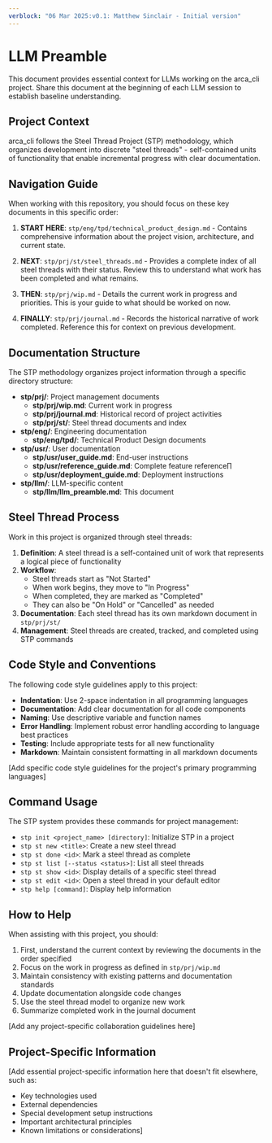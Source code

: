 ```yaml
---
verblock: "06 Mar 2025:v0.1: Matthew Sinclair - Initial version"
---
```

# LLM Preamble

This document provides essential context for LLMs working on the arca_cli project. Share this document at the beginning of each LLM session to establish baseline understanding.

## Project Context

arca_cli follows the Steel Thread Project (STP) methodology, which organizes development into discrete "steel threads" - self-contained units of functionality that enable incremental progress with clear documentation.

## Navigation Guide

When working with this repository, you should focus on these key documents in this specific order:

1. **START HERE**: `stp/eng/tpd/technical_product_design.md` - Contains comprehensive information about the project vision, architecture, and current state.

2. **NEXT**: `stp/prj/st/steel_threads.md` - Provides a complete index of all steel threads with their status. Review this to understand what work has been completed and what remains.

3. **THEN**: `stp/prj/wip.md` - Details the current work in progress and priorities. This is your guide to what should be worked on now.

4. **FINALLY**: `stp/prj/journal.md` - Records the historical narrative of work completed. Reference this for context on previous development.

## Documentation Structure

The STP methodology organizes project information through a specific directory structure:

- **stp/prj/**: Project management documents
  - **stp/prj/wip.md**: Current work in progress
  - **stp/prj/journal.md**: Historical record of project activities
  - **stp/prj/st/**: Steel thread documents and index
- **stp/eng/**: Engineering documentation
  - **stp/eng/tpd/**: Technical Product Design documents
- **stp/usr/**: User documentation
  - **stp/usr/user_guide.md**: End-user instructions
  - **stp/usr/reference_guide.md**: Complete feature reference∏
  - **stp/usr/deployment_guide.md**: Deployment instructions
- **stp/llm/**: LLM-specific content
  - **stp/llm/llm_preamble.md**: This document

## Steel Thread Process

Work in this project is organized through steel threads:

1. **Definition**: A steel thread is a self-contained unit of work that represents a logical piece of functionality
2. **Workflow**:
   - Steel threads start as "Not Started"
   - When work begins, they move to "In Progress"
   - When completed, they are marked as "Completed"
   - They can also be "On Hold" or "Cancelled" as needed
3. **Documentation**: Each steel thread has its own markdown document in `stp/prj/st/`
4. **Management**: Steel threads are created, tracked, and completed using STP commands

## Code Style and Conventions

The following code style guidelines apply to this project:

- **Indentation**: Use 2-space indentation in all programming languages
- **Documentation**: Add clear documentation for all code components
- **Naming**: Use descriptive variable and function names
- **Error Handling**: Implement robust error handling according to language best practices
- **Testing**: Include appropriate tests for all new functionality
- **Markdown**: Maintain consistent formatting in all markdown documents

[Add specific code style guidelines for the project's primary programming languages]

## Command Usage

The STP system provides these commands for project management:

- `stp init <project_name> [directory]`: Initialize STP in a project
- `stp st new <title>`: Create a new steel thread
- `stp st done <id>`: Mark a steel thread as complete
- `stp st list [--status <status>]`: List all steel threads
- `stp st show <id>`: Display details of a specific steel thread
- `stp st edit <id>`: Open a steel thread in your default editor
- `stp help [command]`: Display help information

## How to Help

When assisting with this project, you should:

1. First, understand the current context by reviewing the documents in the order specified
2. Focus on the work in progress as defined in `stp/prj/wip.md`
3. Maintain consistency with existing patterns and documentation standards
4. Update documentation alongside code changes
5. Use the steel thread model to organize new work
6. Summarize completed work in the journal document

[Add any project-specific collaboration guidelines here]

## Project-Specific Information

[Add essential project-specific information here that doesn't fit elsewhere, such as:

- Key technologies used
- External dependencies
- Special development setup instructions
- Important architectural principles
- Known limitations or considerations]
